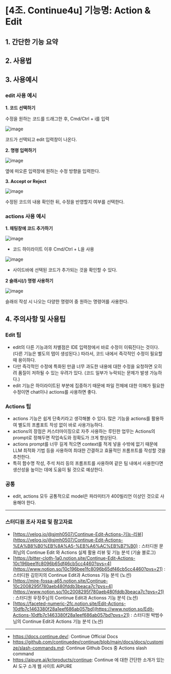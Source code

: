 # [4조. Continue4u] 기능명: **Action & Edit**

## 1. 간단한 기능 요약

## 2. 사용법

## 3. 사용예시

### edit 사용 예시

**1. 코드 선택하기**
    
수정을 원하는 코드를 드래그한 후, Cmd/Ctrl + i를 입력

![image](https://github.com/user-attachments/assets/d3043243-30e8-4cec-85c5-8183bca02201)

코드가 선택되고 edit 입력창이 나온다.
    
**2. 명령 입력하기**
    
![image](https://github.com/user-attachments/assets/5729a483-ace0-4a9d-8eed-660374984aae)

옆에 떠오른 입력창에 원하는 수정 방향을 입력한다.
    
**3. Accept or Reject**
    
![image](https://github.com/user-attachments/assets/e458cddf-86fd-4669-8d93-6d39c9990e30)

수정된 코드의 내용 확인한 뒤, 수정을 반영할지 여부를 선택한다.

### actions 사용 예시

**1. 채팅창에 코드 추가하기**

![image](https://github.com/user-attachments/assets/c416aa7d-71d3-4878-b9ce-b577215ab4b4)

- 코드 하이라이트 이후 Cmd/Ctrl + L을 사용

![image](https://github.com/user-attachments/assets/235d4f84-f538-456b-b8fa-d142f269b304)


- 사이드바에 선택된 코드가 추가되는 것을 확인할 수 있다.

**2 슬래시(/) 명령 사용하기**

![image](https://github.com/user-attachments/assets/7639fe7d-6a76-4d12-bbb0-276a3704fc82)

슬래쉬 작성 시 나오는 다양한 명령어 중 원하는 명령어를 사용한다.

## 4. 주의사항 및 사용팁

### Edit 팁

- edit의 다른 기능과의 차별점은 IDE 입력창에서 바로 수정이 이뤄진다는 것이다. (다른 기능은 별도의 탭이 생성된다.) 따라서, 코드 내에서 즉각적인 수정이 필요할 때 용이하다.
- 다만 즉각적인 수정에 특화된 만큼 너무 과도한 내용에 대한 수정을 요청하면 오히려 품질이 저하될 수 있는 우려가 있다. (코드 일부가 누락되는 문제가 발생 가능하다.)
- edit 기능은 하이라이트된 부분에 집중하기 때문에 파일 전체에 대한 이해가 필요한 수정이면 chat이나 actions를 사용하면 좋다.

### Actions 팁

- actions 기능은 쉽게 단축키라고 생각해볼 수 있다. 많은 기능을 actions를 활용하여 별도의 프롬포트 작성 없이 바로 사용가능하다.
- actions의 장점은 커스터마이징으로 자주 사용하는 루틴한 업무는 Actions의 prompt로 정해두면 작업속도와 정확도가 크게 향상된다.
- actions prompt를 너무 길게 적으면 context를 적게 넣을 수밖에 없기 때문에 LLM 최적화 기법 등을 사용하여 최대한 간결하고 효율적인 프롬프트를 작성할 것을 추천한다.
- 특히 함수명 작성, 주석 처리 등의 프롬프트를 사용하여 같은 팀 내에서 사용한다면 생산성을 높이는 데에 도움이 될 것으로 예상한다.

### 공통

- edit, actions 모두 공통적으로  model은 파라미터가 400빌리언 이상인 것으로 사용해야 한다.

---
### 스터디원 조사 자료 및 참고자료

- [https://velog.io/@sjmh0507/Continue-Edit-Actions-기능-리뷰](https://velog.io/@sjmh0507/Continue-Edit-Actions-%EA%B8%B0%EB%8A%A5-%EB%A6%AC%EB%B7%B0) : 스터디원 문희님의 Continue Edit 와 Actions 실제 활용 리뷰 및 기능 분석 (기술 블로그)
- [https://bitter-cloth-1a0.notion.site/Continue-Edit-Actions-10c196bee1fc8096b65df46cb5cc4460?pvs=4](https://www.notion.so/10c196bee1fc8096b65df46cb5cc4460?pvs=21) : 스터디원 김민지의 Continue Edit과 Actionss 기능 분석 (노션)
- [https://mire-fossa-a65.notion.site/Continue-10c2008295f780aeb480fddb3beaca7c?pvs=4](https://www.notion.so/10c2008295f780aeb480fddb3beaca7c?pvs=21) : 스터디원 우정주님의 Continue Edit과 Actionss 기능 분석 (노션)
- [https://faceted-numeric-2fc.notion.site/Edit-Actions-10dfb7c1463380f28a1eef686ab057bd](https://www.notion.so/Edit-Actions-10dfb7c1463380f28a1eef686ab057bd?pvs=21) : 스터디원 박범수님의 Continue Edit과 Actions 기능 분석 (노션)
    
---

- https://docs.continue.dev/: Continue Official Docs
- https://github.com/continuedev/continue/blob/main/docs/docs/customize/slash-commands.md: Continue Github Docs 중 Actions slash command
- https://aipure.ai/kr/products/continue: Continue 에 대한 간단한 소개가 있는 AI 도구 소개 웹 사이트 AIPURE
